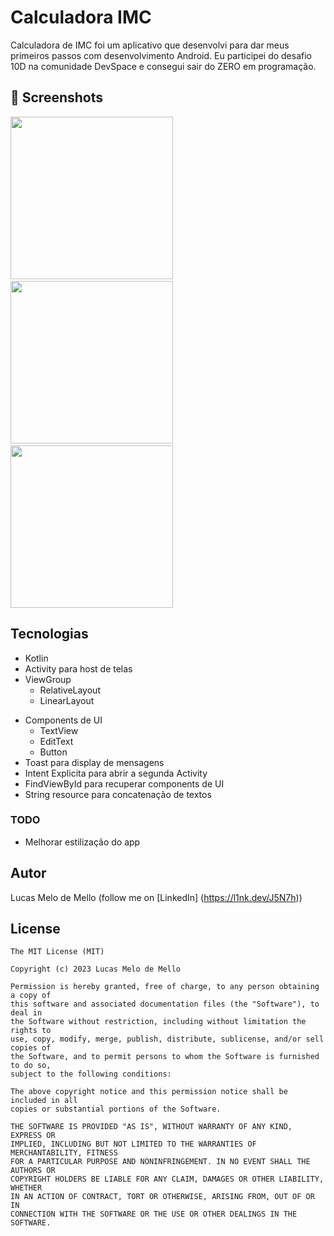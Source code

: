 # Calculadora IMC
Calculadora de IMC foi um aplicativo que desenvolvi para dar meus primeiros passos com desenvolvimento Android. Eu participei do desafio 10D na comunidade DevSpace e consegui sair do ZERO em programação. 



## :camera_flash: Screenshots
<!-- You can add more screenshots here if you like -->

<img src="https://github.com/lucasmmello03/CalculadoraIMC/assets/153960734/27792782-37e9-4f22-95d3-dce603590c52" width="260">&emsp;<img src="https://github.com/lucasmmello03/CalculadoraIMC/assets/153960734/8a816e35-0df3-41f7-8694-0bb6943ef63c" width="260">&emsp;<img src="https://github.com/lucasmmello03/CalculadoraIMC/assets/153960734/3d2f20e3-4186-4f95-b329-6be28310dad8" width="260">


## Tecnologias
* Kotlin
* Activity para host de telas
* ViewGroup
    * RelativeLayout
    * LinearLayout
- Components de UI
    - TextView
    - EditText
    - Button
- Toast para display de mensagens
- Intent Explicita para abrir a segunda Activity
- FindViewById para recuperar components de UI
- String resource para concatenação de textos


### TODO
- Melhorar estilização do app

## Autor
Lucas Melo de Mello (follow me on [LinkedIn] (https://l1nk.dev/J5N7h))

## License
```
The MIT License (MIT)

Copyright (c) 2023 Lucas Melo de Mello

Permission is hereby granted, free of charge, to any person obtaining a copy of
this software and associated documentation files (the "Software"), to deal in
the Software without restriction, including without limitation the rights to
use, copy, modify, merge, publish, distribute, sublicense, and/or sell copies of
the Software, and to permit persons to whom the Software is furnished to do so,
subject to the following conditions:

The above copyright notice and this permission notice shall be included in all
copies or substantial portions of the Software.

THE SOFTWARE IS PROVIDED "AS IS", WITHOUT WARRANTY OF ANY KIND, EXPRESS OR
IMPLIED, INCLUDING BUT NOT LIMITED TO THE WARRANTIES OF MERCHANTABILITY, FITNESS
FOR A PARTICULAR PURPOSE AND NONINFRINGEMENT. IN NO EVENT SHALL THE AUTHORS OR
COPYRIGHT HOLDERS BE LIABLE FOR ANY CLAIM, DAMAGES OR OTHER LIABILITY, WHETHER
IN AN ACTION OF CONTRACT, TORT OR OTHERWISE, ARISING FROM, OUT OF OR IN
CONNECTION WITH THE SOFTWARE OR THE USE OR OTHER DEALINGS IN THE SOFTWARE.
```
